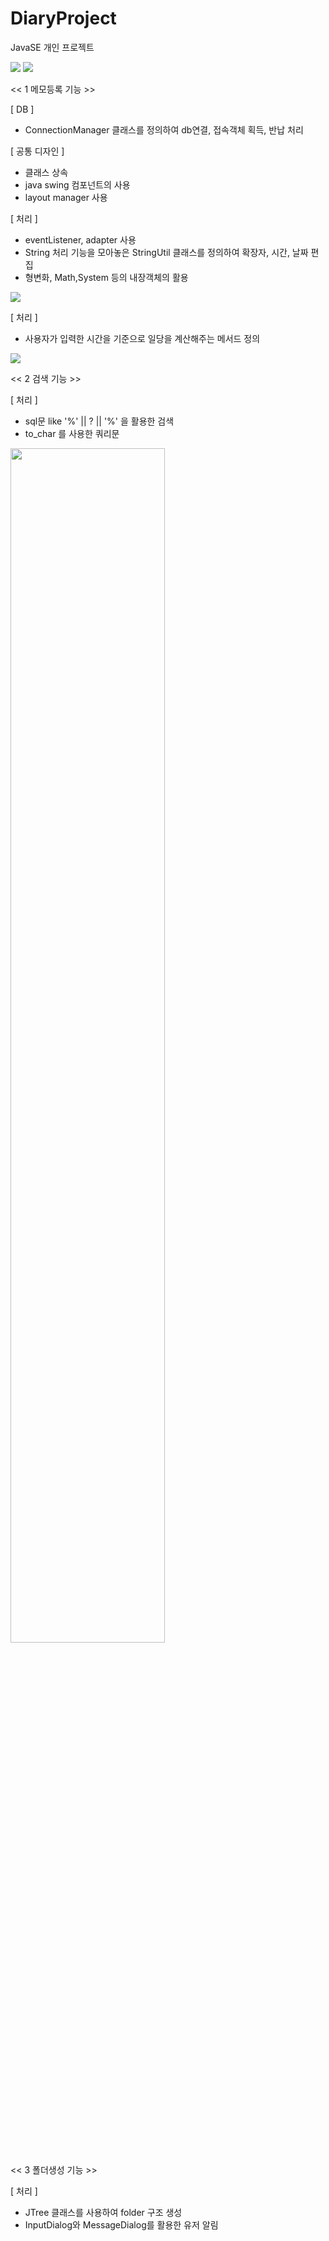 # DiaryProject
JavaSE 개인 프로젝트

<img src="https://postfiles.pstatic.net/MjAxOTA1MDhfMTM1/MDAxNTU3MjQ1Nzc2NTk4.kkKbqHkZ_UaWcv37-b5olOIpOfSIolPVxySRPBqg0Ywg.rlcHPzdgXD18EEoQwYtc39Kx4ik-uImyUK2AljQHKMIg.PNG.kwjing93/MyMoney_Diary1.png?type=w966">

<img src="https://blogfiles.pstatic.net/MjAxOTA1MDhfMTY1/MDAxNTU3MzIyNzM5NjM5.iaSnZ08mRGqUuXQbZ-AmYvrQkTUka9ldIYGAb_L4j88g.2reX5HIZeYTlnyq9lSeHvciNLe2M3nlCSDkVNW7G7N4g.PNG.kwjing93/MyMoney_Diary2-1.png">

<< 1 메모등록 기능 >>

[ DB ] 
- ConnectionManager 클래스를 정의하여 db연결, 접속객체 획득, 반납 처리

[ 공통 디자인 ]
- 클래스 상속
- java swing 컴포넌트의 사용
- layout manager 사용

[ 처리 ]
- eventListener, adapter 사용
- String 처리 기능을 모아놓은 StringUtil 클래스를 정의하여 확장자, 시간, 날짜 편집
- 형변화, Math,System 등의 내장객체의 활용

<img src="https://postfiles.pstatic.net/MjAxOTA1MDhfMjI4/MDAxNTU3MzIyNzUxNTMx.exg0ZPO1IMaoFOmLWv1ZH9PeXDTcPYHuFznuutO-3fkg.I0kKp-4hWpxK2Xay8WGgerbQsth8EPVsPKom_nzkwl8g.PNG.kwjing93/MyMoney_Diary2-2.png?type=w966">

[ 처리 ]
- 사용자가 입력한 시간을 기준으로 일당을 계산해주는 메서드 정의

<img src="https://postfiles.pstatic.net/MjAxOTA1MDhfMTM5/MDAxNTU3MjQ1NzgxMjMy.FfC_ICBjIX6EtBwGJUPkZmo0v0cEIL13U16H9e3rcYQg.g5r8WUH2TLRIxbfdiNRwU05hJfHKh0eRHd99vM4L_0og.PNG.kwjing93/MyMoney_Diary3.png?type=w966">

<< 2 검색 기능 >>

[ 처리 ]
- sql문 like '%' || ? || '%' 을 활용한 검색 
- to_char 를 사용한 쿼리문 

<img width="70%" src="https://postfiles.pstatic.net/MjAxOTA1MDhfMTI3/MDAxNTU3MjQ1NzgzNTYx.-ojDBt5KiBreaetW-z0DASkOd-gqmYUhFDiEcQssXdcg.xax0Kl3r7lVErTesOtuFAh3kspw0TDTu4YMmMsiqOoMg.PNG.kwjing93/MyMoney_Diary4.png?type=w966">

<< 3 폴더생성 기능 >>

[ 처리 ]
- JTree 클래스를 사용하여 folder 구조 생성
- InputDialog와 MessageDialog를 활용한 유저 알림

